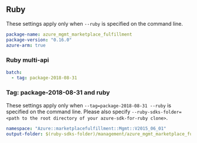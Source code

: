 ## Ruby

These settings apply only when `--ruby` is specified on the command line.

``` yaml
package-name: azure_mgmt_marketplace_fulfillment
package-version: "0.16.0"
azure-arm: true
```

### Ruby multi-api

``` yaml $(ruby) && $(multiapi)
batch:
  - tag: package-2018-08-31
```

### Tag: package-2018-08-31 and ruby

These settings apply only when `--tag=package-2018-08-31 --ruby` is specified on the command line.
Please also specify `--ruby-sdks-folder=<path to the root directory of your azure-sdk-for-ruby clone>`.

``` yaml $(tag) == 'package-2018-08-31' && $(ruby)
namespace: "Azure::marketplacefulfillment::Mgmt::V2015_06_01"
output-folder: $(ruby-sdks-folder)/management/azure_mgmt_marketplace_fulfillment/lib
```

